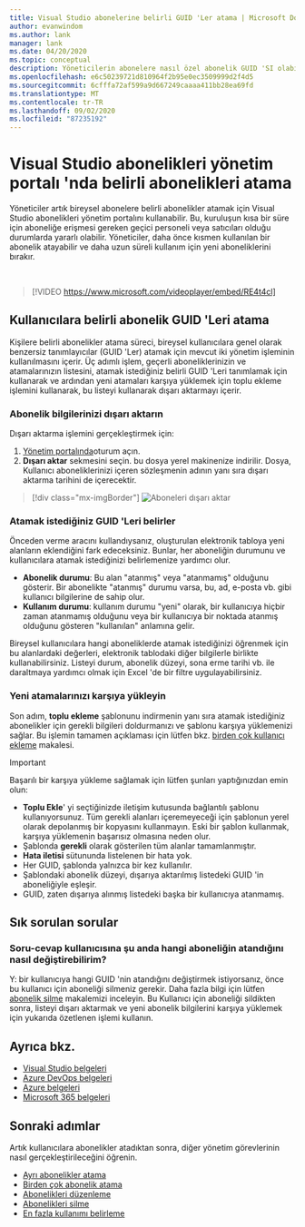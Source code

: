 ```yaml
---
title: Visual Studio abonelerine belirli GUID 'Ler atama | Microsoft Docs
author: evanwindom
ms.author: lank
manager: lank
ms.date: 04/20/2020
ms.topic: conceptual
description: Yöneticilerin abonelere nasıl özel abonelik GUID 'SI olabileceğini öğrenin
ms.openlocfilehash: e6c50239721d810964f2b95e0ec3509999d2f4d5
ms.sourcegitcommit: 6cfffa72af599a9d667249caaaa411bb28ea69fd
ms.translationtype: MT
ms.contentlocale: tr-TR
ms.lasthandoff: 09/02/2020
ms.locfileid: "87235192"
---
```

# <a name="assign-specific-subscriptions-in-the-visual-studio-subscriptions-administration-portal"></a>Visual Studio abonelikleri yönetim portalı 'nda belirli abonelikleri atama

Yöneticiler artık bireysel abonelere belirli abonelikler atamak için Visual Studio abonelikleri yönetim portalını kullanabilir.  Bu, kuruluşun kısa bir süre için aboneliğe erişmesi gereken geçici personeli veya satıcıları olduğu durumlarda yararlı olabilir.  Yöneticiler, daha önce kısmen kullanılan bir abonelik atayabilir ve daha uzun süreli kullanım için yeni aboneliklerini bırakır.  

<br>

> [!VIDEO https://www.microsoft.com/videoplayer/embed/RE4t4cl]


## <a name="assign-specific-subscription-guids-to-users"></a>Kullanıcılara belirli abonelik GUID 'Leri atama

Kişilere belirli abonelikler atama süreci, bireysel kullanıcılara genel olarak benzersiz tanımlayıcılar (GUID 'Ler) atamak için mevcut iki yönetim işleminin kullanılmasını içerir.  Üç adımlı işlem, geçerli aboneliklerinizin ve atamalarınızın listesini, atamak istediğiniz belirli GUID 'Leri tanımlamak için kullanarak ve ardından yeni atamaları karşıya yüklemek için toplu ekleme işlemini kullanarak, bu listeyi kullanarak dışarı aktarmayı içerir.

### <a name="export-your-subscriptions-information"></a>Abonelik bilgilerinizi dışarı aktarın

Dışarı aktarma işlemini gerçekleştirmek için:
1. [Yönetim portalında](https://manage.visualstudio.com)oturum açın.
2. **Dışarı aktar** sekmesini seçin. bu dosya yerel makinenize indirilir. Dosya, Kullanıcı aboneliklerinizi içeren sözleşmenin adının yanı sıra dışarı aktarma tarihini de içerecektir.
> [!div class="mx-imgBorder"]
> ![Aboneleri dışarı aktar](_img/exporting-subscriptions/exporting-subscriptions.png "Abone bilgileriyle atanan aboneliklerinizin listesini kaydetmek için dışarı aktar ' a tıklayın.")

### <a name="identify-the-guids-you-want-to-assign"></a>Atamak istediğiniz GUID 'Leri belirler

Önceden verme aracını kullandıysanız, oluşturulan elektronik tabloya yeni alanların eklendiğini fark edeceksiniz.  Bunlar, her aboneliğin durumunu ve kullanıcılara atamak istediğinizi belirlemenize yardımcı olur.  

- **Abonelik durumu**: Bu alan "atanmış" veya "atanmamış" olduğunu gösterir.  Bir abonelikte "atanmış" durumu varsa, bu, ad, e-posta vb. gibi kullanıcı bilgilerine de sahip olur. 
- **Kullanım durumu**: kullanım durumu "yeni" olarak, bir kullanıcıya hiçbir zaman atanmamış olduğunu veya bir kullanıcıya bir noktada atanmış olduğunu gösteren "kullanılan" anlamına gelir.  

Bireysel kullanıcılara hangi aboneliklerde atamak istediğinizi öğrenmek için bu alanlardaki değerleri, elektronik tablodaki diğer bilgilerle birlikte kullanabilirsiniz. Listeyi durum, abonelik düzeyi, sona erme tarihi vb. ile daraltmaya yardımcı olmak için Excel 'de bir filtre uygulayabilirsiniz. 

### <a name="upload-your-new-assignments"></a>Yeni atamalarınızı karşıya yükleyin

Son adım, **toplu ekleme** şablonunu indirmenin yanı sıra atamak istediğiniz abonelikler için gerekli bilgileri doldurmanızı ve şablonu karşıya yüklemenizi sağlar.  Bu işlemin tamamen açıklaması için lütfen bkz. [birden çok kullanıcı ekleme](assign-license-bulk.md) makalesi.  

> [!IMPORTANT]
> Başarılı bir karşıya yükleme sağlamak için lütfen şunları yaptığınızdan emin olun:
> - **Toplu Ekle**' yi seçtiğinizde iletişim kutusunda bağlantılı şablonu kullanıyorsunuz.  Tüm gerekli alanları içeremeyeceği için şablonun yerel olarak depolanmış bir kopyasını kullanmayın.  Eski bir şablon kullanmak, karşıya yüklemenin başarısız olmasına neden olur. 
> - Şablonda **gerekli** olarak gösterilen tüm alanlar tamamlanmıştır.
> - **Hata iletisi** sütununda listelenen bir hata yok.
> - Her GUID, şablonda yalnızca bir kez kullanılır. 
> - Şablondaki abonelik düzeyi, dışarıya aktarılmış listedeki GUID 'in aboneliğiyle eşleşir. 
> - GUID, zaten dışarıya alınmış listedeki başka bir kullanıcıya atanmamış. 

## <a name="frequently-asked-questions"></a>Sık sorulan sorular
### <a name="qhow-do-i-change-which-subscription-is-currently-assigned-to-an-individual-user"></a>Soru-cevap kullanıcısına şu anda hangi aboneliğin atandığını nasıl değiştirebilirim?
Y: bir kullanıcıya hangi GUID 'nin atandığını değiştirmek istiyorsanız, önce bu kullanıcı için aboneliği silmeniz gerekir.  Daha fazla bilgi için lütfen [abonelik silme](delete-license.md) makalemizi inceleyin.  Bu Kullanıcı için aboneliği sildikten sonra, listeyi dışarı aktarmak ve yeni abonelik bilgilerini karşıya yüklemek için yukarıda özetlenen işlemi kullanın.  

## <a name="see-also"></a>Ayrıca bkz.
- [Visual Studio belgeleri](/visualstudio/)
- [Azure DevOps belgeleri](/azure/devops/)
- [Azure belgeleri](/azure/)
- [Microsoft 365 belgeleri](/microsoft-365/)

## <a name="next-steps"></a>Sonraki adımlar
Artık kullanıcılara abonelikler atadıktan sonra, diğer yönetim görevlerinin nasıl gerçekleştirileceğini öğrenin.
- [Ayrı abonelikler atama](assign-license.md)
- [Birden çok abonelik atama](assign-license-bulk.md)
- [Abonelikleri düzenleme](edit-license.md)
- [Abonelikleri silme](delete-license.md)
- [En fazla kullanımı belirleme](maximum-usage.md)


